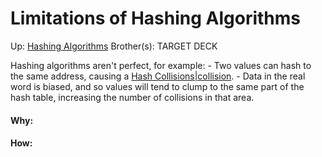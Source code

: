# Limitations of Hashing Algorithms

Up: [Hashing Algorithms](hashing_algorithms)
Brother(s):
TARGET DECK

Hashing algorithms aren't perfect, for example:
	- Two values can hash to the same address, causing a [Hash Collisions|collision](hash_collisions|collision).
	- Data in the real word is biased, and so values will tend to clump to the same part of the hash table, increasing the number of collisions in that area.




































#### Why:
#### How:









